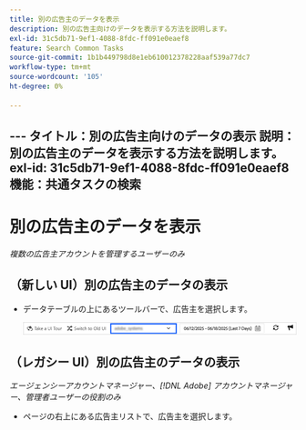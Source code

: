```yaml
---
title: 別の広告主のデータを表示
description: 別の広告主向けのデータを表示する方法を説明します。
exl-id: 31c5db71-9ef1-4088-8fdc-ff091e0eaef8
feature: Search Common Tasks
source-git-commit: 1b1b449798d8e1eb610012378228aaf539a77dc7
workflow-type: tm+mt
source-wordcount: '105'
ht-degree: 0%

---
```


&#x200B;---
タイトル：別の広告主向けのデータの表示
説明：別の広告主のデータを表示する方法を説明します。
exl-id: 31c5db71-9ef1-4088-8fdc-ff091e0eaef8
機能：共通タスクの検索
---
# 別の広告主のデータを表示

*複数の広告主アカウントを管理するユーザーのみ*

## （新しい UI）別の広告主のデータの表示

* データテーブルの上にあるツールバーで、広告主を選択します。

  ![ ツールバーの広告主セレクター ](/help/search-social-commerce/assets/advertiser-selector.png " ツールバーの広告主セレクター ")

## （レガシー UI）別の広告主のデータの表示

*エージェンシーアカウントマネージャー、[!DNL Adobe] アカウントマネージャー、管理者ユーザーの役割のみ*

* ページの右上にある広告主リストで、広告主を選択します。
